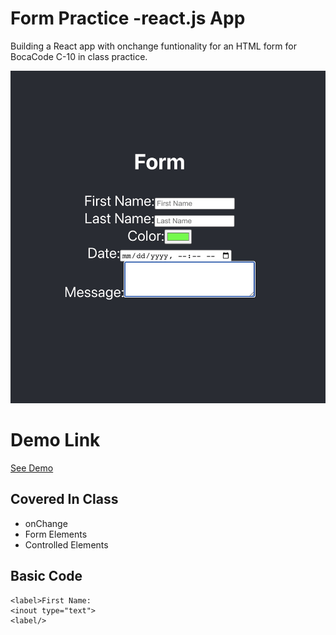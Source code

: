 # Form Practice -react.js App
Building a React app with onchange funtionality for an HTML form for BocaCode C-10 in class practice.

[![Screen Shot](./public/images/readme.jpeg)](https://form-practice-jch.web.app/)

# Demo Link
[See Demo](https://form-practice-jch.web.app)

## Covered In Class
* onChange
* Form Elements
* Controlled Elements

## Basic Code
```
<label>First Name:
<inout type="text">
<label/>
```

